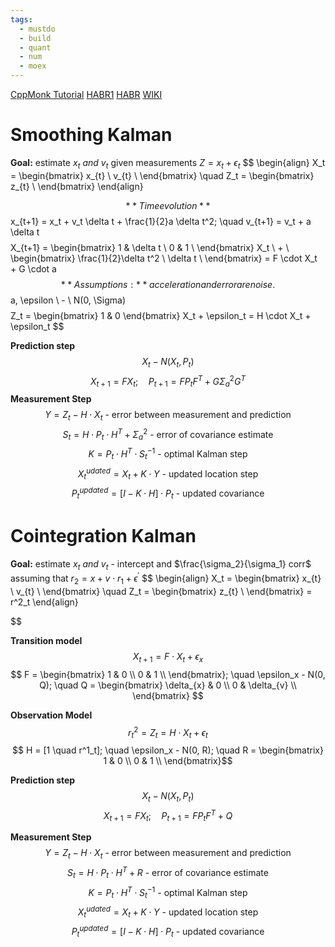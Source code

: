 ```yaml
---
tags:
  - mustdo
  - build
  - quant
  - num
  - moex
---
```

[CppMonk Tutorial](https://www.youtube.com/playlist?list=PLvKAPIGzFEr8n7WRx8RptZmC1rXeTzYtA)
[HABR1](https://habr.com/ru/articles/166693/)
[HABR](https://habr.com/ru/articles/140274/)
[WIKI](https://en.wikipedia.org/wiki/Kalman_filter)

# Smoothing Kalman

**Goal:** 
estimate $x_t \ and \ v_t$
given measurements $Z = x_t + \epsilon_t$
$$
\begin{align}
X_t = \begin{bmatrix}
   x_{t} \\
   v_{t} \\
 \end{bmatrix} \quad
 Z_t = \begin{bmatrix}
   z_{t} \\
 \end{bmatrix}
\end{align}

$$
**Time evolution**
$$ x_{t+1} = x_t + v_t \delta t + \frac{1}{2}a \delta t^2; \quad  v_{t+1} = v_t + a \delta t$$
$$ X_{t+1} = \begin{bmatrix}
  1 & \delta t \\
  0 & 1 \\
 \end{bmatrix} X_t 
 \ + \ 
 \begin{bmatrix}
  \frac{1}{2}\delta t^2 \\
  \delta t \\
 \end{bmatrix} = F \cdot X_t + G \cdot a $$
 **Assumptions:** acceleration and error are noise.
	$$ a, \epsilon \ - \ N(0, \Sigma)$$
$$ 
Z_t = \begin{bmatrix} 1 & 0 \end{bmatrix} X_t + \epsilon_t = H \cdot X_t  + \epsilon_t
$$

**Prediction step**
$$
X_{t} - N(X_t, P_t)
$$
$$
X_{t+1} = F X_t; \quad
P_{t+1} = F P_t F^T + G \Sigma^2_a G^T
$$
**Measurement Step**
$$Y = Z_t - H \cdot X_t \ \text{- error between measurement and prediction}$$
$$S_t = H \cdot P_t \cdot H^T + \Sigma^2_a \text{ - error of covariance estimate}$$
$$ K = P_t \cdot H^T \cdot S^{-1}_t \text{ - optimal Kalman step}$$
$$ X^{udated}_t = X_t + K \cdot Y \text{ - updated location step} $$
$$ P^{updated}_t = [I - K \cdot H] \cdot P_t \text{ - updated covariance} $$


# Cointegration Kalman

**Goal:** 
estimate $x_t \ and \ v_t$ - intercept and $\frac{\sigma_2}{\sigma_1} corr$
assuming that $r_2 = x + v \cdot r_1 + \epsilon^{\prime}$
$$
\begin{align}
X_t = \begin{bmatrix}
   x_{t} \\
   v_{t} \\
 \end{bmatrix} \quad
 Z_t = \begin{bmatrix}
   z_{t} \\
 \end{bmatrix} = r^2_t
\end{align}

$$

**Transition model**
$$ X_{t+1} = F \cdot X_t + \epsilon_x$$
$$ F = \begin{bmatrix}
  1 & 0 \\
  0 & 1 \\
 \end{bmatrix}; 
 \quad \epsilon_x - N(0, Q); 
 \quad Q = \begin{bmatrix}
  \delta_{x} & 0 \\
  0 & \delta_{v} \\
 \end{bmatrix} $$
 
 **Observation Model**	
$$ 
r^2_t = Z_t = H \cdot X_t  + \epsilon_t
$$
$$ H = [1 \quad r^1_t]; \quad \epsilon_x - N(0, R);  \quad R = \begin{bmatrix}
  1 & 0 \\
  0 & 1 \\
 \end{bmatrix}$$
 
**Prediction step**
$$
X_{t} - N(X_t, P_t)
$$
$$
X_{t+1} = F X_t; \quad
P_{t+1} = F P_t F^T + Q
$$

**Measurement Step**
$$Y = Z_t - H \cdot X_t \ \text{- error between measurement and prediction}$$
$$S_t = H \cdot P_t \cdot H^T + R \text{ - error of covariance estimate}$$
$$ K = P_t \cdot H^T \cdot S^{-1}_t \text{ - optimal Kalman step}$$
$$ X^{udated}_t = X_t + K \cdot Y \text{ - updated location step} $$
$$ P^{updated}_t = [I - K \cdot H] \cdot P_t \text{ - updated covariance} $$

